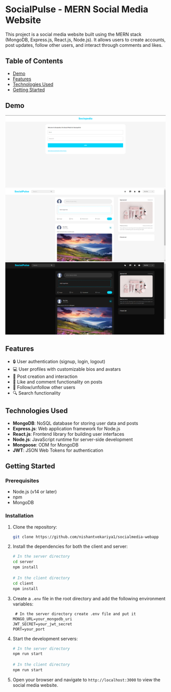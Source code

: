 # SocialPulse - MERN Social Media Website
This project is a social media website built using the MERN stack (MongoDB, Express.js, React.js, Node.js). It allows users to create accounts, post updates, follow other users, and interact through comments and likes.

## Table of Contents

- [Demo](#demo)
- [Features](#features)
- [Technologies Used](#technologies-used)
- [Getting Started](#getting-started)

## Demo

![Demo Screenshot](https://github.com/nishantvekariya1/socialmedia-webapp/blob/master/Screenshots/login-page.png)
![Demo Screenshot](https://github.com/nishantvekariya1/socialmedia-webapp/blob/master/Screenshots/1-light-mode.png)
![Demo Screenshot](https://github.com/nishantvekariya1/socialmedia-webapp/blob/master/Screenshots/2-dark-mode.png)

## Features

- 🔒 User authentication (signup, login, logout)
- 💻 User profiles with customizable bios and avatars
- 📝 Post creation and interaction
- 🎨 Like and comment functionality on posts
- 🚀 Follow/unfollow other users
- 🔍 Search functionality

## Technologies Used

- **MongoDB**: NoSQL database for storing user data and posts
- **Express.js**: Web application framework for Node.js
- **React.js**: Frontend library for building user interfaces
- **Node.js**: JavaScript runtime for server-side development
- **Mongoose**: ODM for MongoDB
- **JWT**: JSON Web Tokens for authentication

## Getting Started

### Prerequisites

- Node.js (v14 or later)
- npm
- MongoDB

### Installation

1. Clone the repository:
    ```bash
    git clone https://github.com/nishantvekariya1/socialmedia-webapp
    ```

2. Install the dependencies for both the client and server:
    ```bash
    # In the server directory
    cd server
    npm install

    # In the client directory
    cd client
    npm install
    ```

3. Create a `.env` file in the root directory and add the following environment variables:
    ```env
     # In the server directory create .env file and put it
    MONGO_URL=your_mongodb_uri
    JWT_SECRET=your_jwt_secret
    PORT=your_port
    ```

4. Start the development servers:
    ```bash
    # In the server directory
    npm run start

    # In the client directory
    npm run start
    ```

5. Open your browser and navigate to `http://localhost:3000` to view the social media website.
